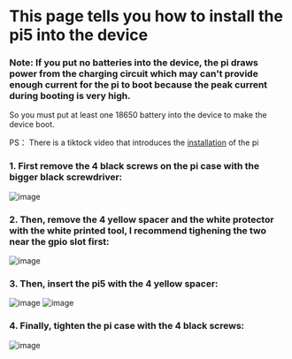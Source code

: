 # This page tells you how to install the pi5 into the device

### Note: If you put no batteries into the device, the pi draws power from the charging circuit which may can't provide enough current for the pi to boot because the peak current during booting is very high.
So you must put at least one 18650 battery into the device to make the device boot.  

PS： There is a tiktock video that introduces the [installation](https://www.tiktok.com/@h4ck1ng.me/video/7459517666387152150) of the pi

### 1. First remove the 4 black screws on the pi case with the bigger black screwdriver:  
![image](https://github.com/user-attachments/assets/f017cd49-897c-44b0-9a2c-63bb9f1540ee)

### 2. Then, remove the 4 yellow spacer and the white protector with the white printed tool, I recommend tighening the two near the gpio slot first:  
![image](https://github.com/user-attachments/assets/be2bbd22-05a1-4118-88b1-0660393ef9ac)

### 3. Then, insert the pi5 with the 4 yellow spacer: 
![image](https://github.com/user-attachments/assets/fe69a7e3-e85b-4178-b6d9-1faa49a5e315)
![image](https://github.com/user-attachments/assets/938219ed-a5fd-48c6-b3bf-0a6a09a348d6)

### 4. Finally, tighten the pi case with the 4 black screws:  
![image](https://github.com/user-attachments/assets/986fb8b6-4028-4786-be37-5ce853b9c687)


